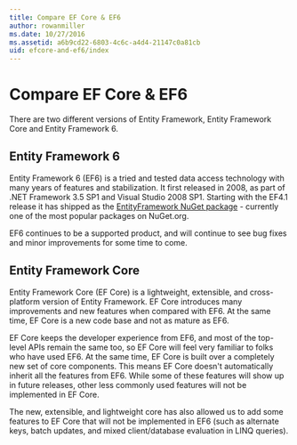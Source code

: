 ```yaml
---
title: Compare EF Core & EF6
author: rowanmiller
ms.date: 10/27/2016
ms.assetid: a6b9cd22-6803-4c6c-a4d4-21147c0a81cb
uid: efcore-and-ef6/index
---
```


# Compare EF Core & EF6

There are two different versions of Entity Framework, Entity Framework Core and Entity Framework 6.

## Entity Framework 6

Entity Framework 6 (EF6) is a tried and tested data access technology with many years of features and stabilization. It first released in 2008, as part of .NET Framework 3.5 SP1 and Visual Studio 2008 SP1. Starting with the EF4.1 release it has shipped as the [EntityFramework NuGet package](https://www.nuget.org/packages/EntityFramework/) - currently one of the most popular packages on NuGet.org.

EF6 continues to be a supported product, and will continue to see bug fixes and minor improvements for some time to come.

## Entity Framework Core

Entity Framework Core (EF Core) is a lightweight, extensible, and cross-platform version of Entity Framework. EF Core introduces many improvements and new features when compared with EF6. At the same time, EF Core is a new code base and not as mature as EF6.

EF Core keeps the developer experience from EF6, and most of the top-level APIs remain the same too, so EF Core will feel very familiar to folks who have used EF6. At the same time, EF Core is built over a completely new set of core components. This means EF Core doesn't automatically inherit all the features from EF6. While some of these features will show up in future releases, other less commonly used features will not be implemented in EF Core.

The new, extensible, and lightweight core has also allowed us to add some features to EF Core that will not be implemented in EF6 (such as alternate keys, batch updates, and mixed client/database evaluation in LINQ queries).
